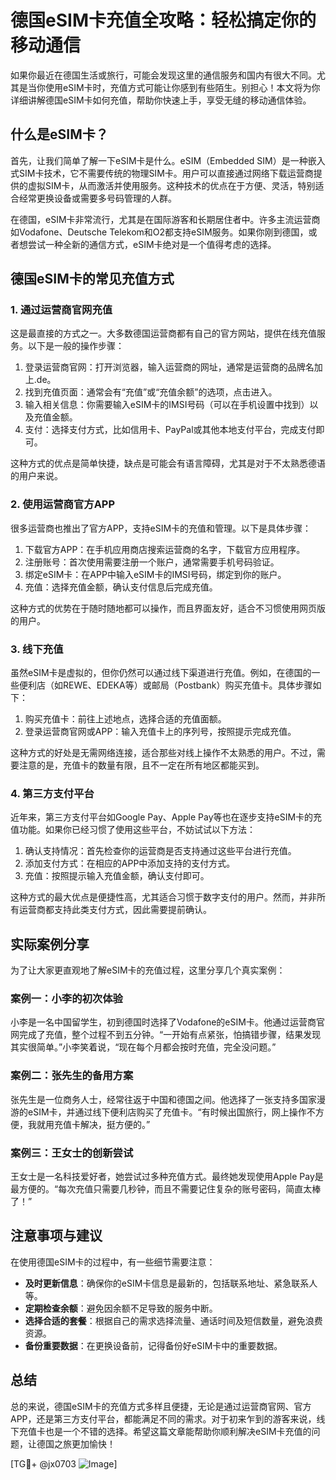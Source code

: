 # 德国eSIM卡充值全攻略：轻松搞定你的移动通信

如果你最近在德国生活或旅行，可能会发现这里的通信服务和国内有很大不同。尤其是当你使用eSIM卡时，充值方式可能让你感到有些陌生。别担心！本文将为你详细讲解德国eSIM卡如何充值，帮助你快速上手，享受无缝的移动通信体验。

## 什么是eSIM卡？

首先，让我们简单了解一下eSIM卡是什么。eSIM（Embedded SIM）是一种嵌入式SIM卡技术，它不需要传统的物理SIM卡。用户可以直接通过网络下载运营商提供的虚拟SIM卡，从而激活并使用服务。这种技术的优点在于方便、灵活，特别适合经常更换设备或需要多号码管理的人群。

在德国，eSIM卡非常流行，尤其是在国际游客和长期居住者中。许多主流运营商如Vodafone、Deutsche Telekom和O2都支持eSIM服务。如果你刚到德国，或者想尝试一种全新的通信方式，eSIM卡绝对是一个值得考虑的选择。

## 德国eSIM卡的常见充值方式

### 1. 通过运营商官网充值

这是最直接的方式之一。大多数德国运营商都有自己的官方网站，提供在线充值服务。以下是一般的操作步骤：

1. 登录运营商官网：打开浏览器，输入运营商的网址，通常是运营商的品牌名加上.de。
2. 找到充值页面：通常会有“充值”或“充值余额”的选项，点击进入。
3. 输入相关信息：你需要输入eSIM卡的IMSI号码（可以在手机设置中找到）以及充值金额。
4. 支付：选择支付方式，比如信用卡、PayPal或其他本地支付平台，完成支付即可。

这种方式的优点是简单快捷，缺点是可能会有语言障碍，尤其是对于不太熟悉德语的用户来说。

### 2. 使用运营商官方APP

很多运营商也推出了官方APP，支持eSIM卡的充值和管理。以下是具体步骤：

1. 下载官方APP：在手机应用商店搜索运营商的名字，下载官方应用程序。
2. 注册账号：首次使用需要注册一个账户，通常需要手机号码验证。
3. 绑定eSIM卡：在APP中输入eSIM卡的IMSI号码，绑定到你的账户。
4. 充值：选择充值金额，确认支付信息后完成充值。

这种方式的优势在于随时随地都可以操作，而且界面友好，适合不习惯使用网页版的用户。

### 3. 线下充值

虽然eSIM卡是虚拟的，但你仍然可以通过线下渠道进行充值。例如，在德国的一些便利店（如REWE、EDEKA等）或邮局（Postbank）购买充值卡。具体步骤如下：

1. 购买充值卡：前往上述地点，选择合适的充值面额。
2. 登录运营商官网或APP：输入充值卡上的序列号，按照提示完成充值。

这种方式的好处是无需网络连接，适合那些对线上操作不太熟悉的用户。不过，需要注意的是，充值卡的数量有限，且不一定在所有地区都能买到。

### 4. 第三方支付平台

近年来，第三方支付平台如Google Pay、Apple Pay等也在逐步支持eSIM卡的充值功能。如果你已经习惯了使用这些平台，不妨试试以下方法：

1. 确认支持情况：首先检查你的运营商是否支持通过这些平台进行充值。
2. 添加支付方式：在相应的APP中添加支持的支付方式。
3. 充值：按照提示输入充值金额，确认支付即可。

这种方式的最大优点是便捷性高，尤其适合习惯于数字支付的用户。然而，并非所有运营商都支持此类支付方式，因此需要提前确认。

## 实际案例分享

为了让大家更直观地了解eSIM卡的充值过程，这里分享几个真实案例：

### 案例一：小李的初次体验

小李是一名中国留学生，初到德国时选择了Vodafone的eSIM卡。他通过运营商官网完成了充值，整个过程不到五分钟。“一开始有点紧张，怕搞错步骤，结果发现其实很简单。”小李笑着说，“现在每个月都会按时充值，完全没问题。”

### 案例二：张先生的备用方案

张先生是一位商务人士，经常往返于中国和德国之间。他选择了一张支持多国家漫游的eSIM卡，并通过线下便利店购买了充值卡。“有时候出国旅行，网上操作不方便，我就用充值卡解决，挺方便的。”

### 案例三：王女士的创新尝试

王女士是一名科技爱好者，她尝试过多种充值方式。最终她发现使用Apple Pay是最方便的。“每次充值只需要几秒钟，而且不需要记住复杂的账号密码，简直太棒了！”

## 注意事项与建议

在使用德国eSIM卡的过程中，有一些细节需要注意：

- **及时更新信息**：确保你的eSIM卡信息是最新的，包括联系地址、紧急联系人等。
- **定期检查余额**：避免因余额不足导致的服务中断。
- **选择合适的套餐**：根据自己的需求选择流量、通话时间及短信数量，避免浪费资源。
- **备份重要数据**：在更换设备前，记得备份好eSIM卡中的重要数据。

## 总结

总的来说，德国eSIM卡的充值方式多样且便捷，无论是通过运营商官网、官方APP，还是第三方支付平台，都能满足不同的需求。对于初来乍到的游客来说，线下充值卡也是一个不错的选择。希望这篇文章能帮助你顺利解决eSIM卡充值的问题，让德国之旅更加愉快！

[TG💪+ @jx0703 ![Image](https://github.com/user-attachments/assets/dbca1d08-cadb-493c-b0ec-ad6f7a83f270)]